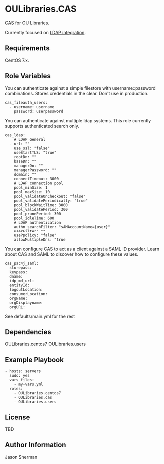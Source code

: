 OULibraries.CAS
=========

[CAS](https://apereo.github.io/cas/4.2.x/index.html) for OU Libraries.

Currently focused on [LDAP integration](https://apereo.github.io/cas/4.2.x/installation/LDAP-Authentication.html).

Requirements
------------

CentOS 7.x.

Role Variables
--------------
You can authenticate against a simple filestore with username::password combinations. Stores credentials in the clear. Don't use in production.

```
cas_fileauth_users:
  - username: username
    password: userpassword
```

You can authenticate against multiple ldap systems.  This role currently supports authenticated search only.

```
cas_ldap:
    # LDAP General
  - url: ""
    use_ssl: "false"
    useStartTLS: "true"
    rootDn: ""
    baseDn: ""
    managerDn: ""
    managerPassword: ""
    domain: ""
    connectTimeout: 3000
    # LDAP connection pool
    pool_minSize: 1
    pool_maxSize: 10
    pool_validateOnCheckout: "false"
    pool_validatePeriodically: "true"
    pool_blockWaitTime: 3000
    pool_validatePeriod: 300
    pool_prunePeriod: 300
    pool_idleTime: 600
    # LDAP authentication
    authn_searchFilter: "sAMAccountName={user}"
    userFilter: ""
    usePpolicy: "false"
    allowMultipleDns: "true
```

You can configure CAS to act as a client against a SAML ID provider. Learn about CAS and SAML to discover how to configure these values.

```
cas_pac4j_saml:
  storepass:
  keypass:
  dname:
  idp_md_url:
  entityId:
  logoutLocation:
  consumerLocation:
  orgName:
  orgDisplayname:
  orgURL:
```

See defaults/main.yml for the rest

Dependencies
------------

OULibraries.centos7
OULibraries.users

Example Playbook
----------------

```
- hosts: servers
  sudo: yes
  vars_files:
    - my-vars.yml
  roles:
    - OULibraries.centos7
    - OULibraries.cas
    - OULibraries.users
```

License
-------

TBD

Author Information
------------------

Jason Sherman
